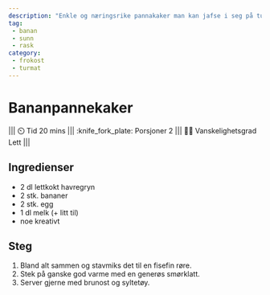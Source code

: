 ```yaml
---
description: "Enkle og næringsrike pannakaker man kan jafse i seg på tur"
tag:
 - banan
 - sunn
 - rask
category:
 - frokost
 - turmat
---
```


# Bananpannekaker

||| :timer_clock: Tid
20 mins
||| :knife_fork_plate: Porsjoner
2
||| :cook: Vanskelighetsgrad
Lett
|||

## Ingredienser

- 2 dl lettkokt havregryn
- 2 stk. bananer
- 2 stk. egg
- 1 dl melk (+ litt til)
- noe kreativt

## Steg

1. Bland alt sammen og stavmiks det til en fisefin røre.
2. Stek på ganske god varme med en generøs smørklatt.
3. Server gjerne med brunost og syltetøy.

